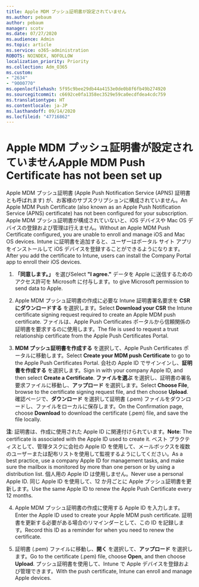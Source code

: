 ```yaml
---
title: Apple MDM プッシュ証明書が設定されていません
ms.author: pebaum
author: pebaum
manager: scotv
ms.date: 07/27/2020
ms.audience: Admin
ms.topic: article
ms.service: o365-administration
ROBOTS: NOINDEX, NOFOLLOW
localization_priority: Priority
ms.collection: Adm_O365
ms.custom:
- "2634"
- "9000770"
ms.openlocfilehash: 5f95c9bee29db44a4153e0de0b8f6fb49b274920
ms.sourcegitcommit: c6692ce0fa1358ec3529e59ca0ecdfdea4cdc759
ms.translationtype: HT
ms.contentlocale: ja-JP
ms.lasthandoff: 09/14/2020
ms.locfileid: "47716862"
---
```

# <a name="apple-mdm-push-certificate-has-not-been-set-up"></a><span data-ttu-id="6d87e-102">Apple MDM プッシュ証明書が設定されていません</span><span class="sxs-lookup"><span data-stu-id="6d87e-102">Apple MDM Push Certificate has not been set up</span></span>

<span data-ttu-id="6d87e-103">Apple MDM プッシュ証明書 (Apple Push Notification Service (APNS) 証明書とも呼ばれます) が、お客様のサブスクリプションに構成されていません。</span><span class="sxs-lookup"><span data-stu-id="6d87e-103">An Apple MDM Push Certificate (also known as an Apple Push Notification Service (APNS) certificate) has not been configured for your subscription.</span></span> <span data-ttu-id="6d87e-104">Apple MDM プッシュ証明書が構成されていないと、iOS デバイスや Mac OS デバイスの登録および管理は行えません。</span><span class="sxs-lookup"><span data-stu-id="6d87e-104">Without an Apple MDM Push Certificate configured, you are unable to enroll and manage iOS and Mac OS devices.</span></span> <span data-ttu-id="6d87e-105">Intune に証明書を追加すると、ユーザーはポータル サイト アプリをインストールして iOS デバイスを登録することができるようになります。</span><span class="sxs-lookup"><span data-stu-id="6d87e-105">After you add the certificate to Intune, users can install the Company Portal app to enroll their iOS devices.</span></span>

1. <span data-ttu-id="6d87e-106">**「同意します。」** を選び</span><span class="sxs-lookup"><span data-stu-id="6d87e-106">Select **"I agree."**</span></span> <span data-ttu-id="6d87e-107">データを Apple に送信するためのアクセス許可を Microsoft に付与します。</span><span class="sxs-lookup"><span data-stu-id="6d87e-107">to give Microsoft permission to send data to Apple.</span></span>

2. <span data-ttu-id="6d87e-108">Apple MDM プッシュ証明書の作成に必要な Intune 証明書署名要求を **CSR にダウンロードする** を選択します。</span><span class="sxs-lookup"><span data-stu-id="6d87e-108">Select **Download your CSR** the Intune certificate signing request required to create an Apple MDM push certificate.</span></span> <span data-ttu-id="6d87e-109">ファイルは、Apple Push Certificates ポータルから信頼関係の証明書を要求するのに使用します。</span><span class="sxs-lookup"><span data-stu-id="6d87e-109">The file is used to request a trust relationship certificate from the Apple Push Certificates Portal.</span></span>

3. <span data-ttu-id="6d87e-110">**MDM プッシュ証明書を作成する** を選択して、Apple Push Certificates ポータルに移動します。</span><span class="sxs-lookup"><span data-stu-id="6d87e-110">Select **Create your MDM push Certificate** to go to the Apple Push Certificates Portal.</span></span> <span data-ttu-id="6d87e-111">会社の Apple ID でサインインし、**証明書を作成する** を選択します。</span><span class="sxs-lookup"><span data-stu-id="6d87e-111">Sign in with your company Apple ID, and then select **Create a Certificate**.</span></span> <span data-ttu-id="6d87e-112">**ファイルを選ぶ** を選択し、証明書の署名要求ファイルに移動し、**アップロード** を選択します。</span><span class="sxs-lookup"><span data-stu-id="6d87e-112">Select **Choose File**, browse to the certificate signing request file, and then choose **Upload**.</span></span> <span data-ttu-id="6d87e-113">確認ページで、**ダウンロード** を選択して証明書 (.pem) ファイルをダウンロードし、ファイルをローカルに保存します。</span><span class="sxs-lookup"><span data-stu-id="6d87e-113">On the Confirmation page, choose **Download** to download the certificate (.pem) file, and save the file locally.</span></span>
 
<span data-ttu-id="6d87e-114">**注**: 証明書は、作成に使用された Apple ID に関連付けられています。</span><span class="sxs-lookup"><span data-stu-id="6d87e-114">**Note**: The certificate is associated with the Apple ID used to create it.</span></span> <span data-ttu-id="6d87e-115">ベスト プラクティスとして、管理タスクに会社の Apple ID を使用して、メールボックスを複数のユーザーまたは配布リストを使用して監視するようにしてください。</span><span class="sxs-lookup"><span data-stu-id="6d87e-115">As a best practice, use a company Apple ID for management tasks, and make sure the mailbox is monitored by more than one person or by using a distribution list.</span></span> <span data-ttu-id="6d87e-116">個人用の Apple ID は使用しません。</span><span class="sxs-lookup"><span data-stu-id="6d87e-116">Never use a personal Apple ID.</span></span> <span data-ttu-id="6d87e-117">同じ Apple ID を使用して、12 か月ごとに Apple プッシュ証明書を更新します。</span><span class="sxs-lookup"><span data-stu-id="6d87e-117">Use the same Apple ID to renew the Apple Push Certificate every 12 months.</span></span>
 
4. <span data-ttu-id="6d87e-118">Apple MDM プッシュ証明書の作成に使用する Apple ID を入力します。</span><span class="sxs-lookup"><span data-stu-id="6d87e-118">Enter the Apple ID used to create your Apple MDM push certificate.</span></span> <span data-ttu-id="6d87e-119">証明書を更新する必要がある場合のリマインダーとして、この ID を記録します。</span><span class="sxs-lookup"><span data-stu-id="6d87e-119">Record this ID as a reminder for when you need to renew the certificate.</span></span>

5. <span data-ttu-id="6d87e-120">証明書 (.pem) ファイルに移動し、**開く** を選択して、**アップロード** を選択します。</span><span class="sxs-lookup"><span data-stu-id="6d87e-120">Go to the certificate (.pem) file, choose **Open**, and then choose **Upload**.</span></span> <span data-ttu-id="6d87e-121">プッシュ証明書を使用して、Intune で Apple デバイスを登録および管理できます。</span><span class="sxs-lookup"><span data-stu-id="6d87e-121">With the push certificate, Intune can enroll and manage Apple devices.</span></span>
